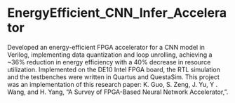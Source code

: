 # EnergyEfficient_CNN_Infer_Accelerator

Developed an energy-efficient FPGA accelerator for a CNN model in Verilog, implementing data quantization and loop unrolling, achieving a ~36% reduction in energy efficiency with a 40% decrease in resource utilization. Implemented on the DE10 Intel FPGA board, the RTL simulation and the testbenches were written in Quartus and QuestaSim. This project was an implementation of this research paper: K. Guo, S. Zeng, J. Yu, Y . Wang, and H. Yang, “A Survey of FPGA-Based Neural Network Accelerator,”.

